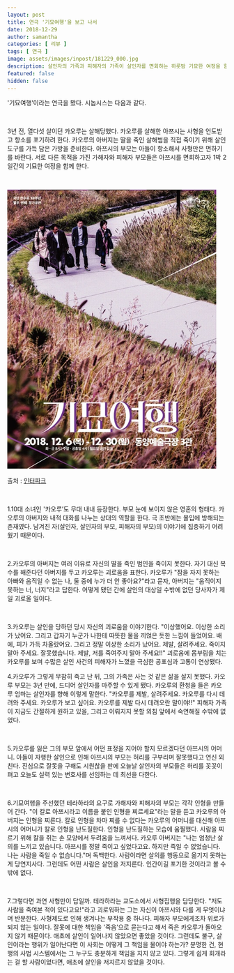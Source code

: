 ```yaml
---
layout: post
title: 연극 '기묘여행'을 보고 나서
date: 2018-12-29
author: samantha
categories: [ 리뷰 ]
tags: [ 연극 ]
image: assets/images/inpost/181229_000.jpg
description: 살인자의 가족과 피해자의 가족이 살인자를 면회하는 하룻밤 기묘한 여정을 함께 한다.
featured: false
hidden: false
---
```


'기묘여행’이라는 연극을 봤다. 시놉시스는 다음과 같다.

<br/>

3년 전, 열다섯 살이던 카오루는 살해당했다. 카오루를 살해한 아쯔시는 사형을 언도받고 항소를 포기하려 한다. 카오루의 아버지는 딸을 죽인 살해범을 직접 죽이기 위해 살인 도구를 가득 담은 가방을 준비한다. 아쯔시의 부모는 아들이 항소해서 사형만은 면하기를 바란다. 서로 다른 목적을 가진 가해자와 피해자 부모들은 아쯔시를 면회하고자 1박 2일간의 기묘한 여정을 함께 한다.

<br/>

![](https://github.com/samantha-writer/blog/blob/master/assets/images/inpost/181229_001.jpg?raw=true)

출처 : [인터파크](https://tickets.interpark.com/goods/18015749)

<br/>

1.10대 소녀인 '카오루’도 무대 내내 등장한다. 부모 눈에 보이지 않은 영혼의 형태다. 카오루의 아버지와 내적 대화를 나누는 상대의 역할을 한다. 극 초반에는 몰입에 방해되는 존재였다. 남겨진 자(살인자, 살인자의 부모, 피해자의 부모)의 이야기에 집중하기 어려웠기 때문이다.

<br/>

2.카오루의 아버지는 여러 이유로 자신의 딸을 죽인 범인을 죽이지 못한다. 자기 대신 복수를 해준다던 아버지를 두고 카오루는 괴로움을 표한다. 카오루가 "잠을 자지 못하는 아빠와 움직일 수 없는 나, 둘 중에 누가 더 안 좋아요?"라고 묻자, 아버지는 "움직이지 못하는 너, 너지"라고 답한다. 어떻게 됐던 간에 살인의 대상일 수밖에 없던 당사자가 제일 괴로울 일이다.

<br/>

3.카오루는 살인을 당하던 당시 자신의 괴로움을 이야기한다. "이상했어요. 이상한 소리가 났어요. 그리고 갑자기 누군가 나한테 따뜻한 물을 끼얹은 듯한 느낌이 들었어요. 배에, 피가 가득 차올랐어요. 그리고 정말 이상한 소리가 났어요. 제발, 살려주세요. 죽이지 말아 주세요. 잘못했습니다. 제발, 저를 죽여주지 말아 주세요!!" 괴로움에 몸부림을 치는 카오루를 보며 수많은 살인 사건의 피해자가 느꼈을 극심한 공포심과 고통이 연상됐다.
<br/>

4.카오루가 그렇게 무참히 죽고 난 뒤, 그의 가족은 사는 것 같은 삶을 살지 못했다. 카오루 부모는 3년 만에, 드디어 살인자를 마주할 수 있게 됐다. 카오루의 환청을 들은 카오루 엄마는 살인자를 향해 이렇게 말한다. "카오루를 제발, 살려주세요. 카오루를 다시 데려와 주세요. 카오루가 보고 싶어요. 카오루를 제발 다시 데려오란 말이야!!" 피해자 가족이 지금도 간절하게 원하고 있을, 그리고 이뤄지지 못할 외침 앞에서 숙연해질 수밖에 없었다.

<br/>

5.카오루를 잃은 그의 부모 앞에서 어떤 표정을 지어야 할지 모르겠다던 아쯔시의 어머니. 아들이 자행한 살인으로 인해 아쯔시의 부모는 허리를 구부리며 잘못했다고 연신 외친다. 진심으로 잘못을 구해도 시원찮을 판에 오늘날 살인자의 부모들은 허리를 꼿꼿이 펴고 오늘도 실력 있는 변호사를 선임하는 데 최선을 다한다.

<br/>

6.기묘여행을 주선했던 테라하라의 요구로 가해자와 피해자의 부모는 각각 인형을 만들어 간다. "이 칼로 아쯔시라고 이름을 붙인 인형을 찌르세요"라는 말을 듣고 카오루의 아버지는 인형을 찌른다. 칼로 인형을 차마 찌를 수 없다는 카오루의 어머니를 대신해 아쯔시의 어머니가 칼로 인형을 난도질한다. 인형을 난도질하는 모습에 움찔했다. 사람을 찌르기 위해 칼을 쥐는 손 모양에서 두려움을 느껴서다. 카오루 아버지는 "나는 엄청난 살의를 느끼고 있습니다. 아쯔시를 정말 죽이고 싶었다고요. 하지만 죽일 수 없었습니다. 나는 사람을 죽일 수 없습니다."며 독백한다. 사람이라면 살의를 행동으로 옮기지 못하는 게 당연지사다. 그런데도 어떤 사람은 살인을 저지른다. 인간이길 포기한 것이라고 볼 수밖에 없다.

<br/>

7.그렇다면 과연 사형만이 답일까. 테라하라는 교도소에서 사형집행을 담당한다. "저도 사람을 죽여본 적이 있다고요!"라고 괴로워하는 그는 자신이 아쯔시와 다를 게 무엇이냐며 반문한다. 사형제도로 인해 생겨나는 부작용 중 하나다. 피해자 부모에게조차 위로가 되지 않는 일이다. 잘못에 대한 책임을 '죽음’으로 묻는다고 해서 죽은 카오루가 돌아오지 않기 때문이다. 애초에 살인이 일어나지 않았으면 좋았을 것이다. 그런데도 불구, 살인이라는 행위가 일어난다면 이 사회는 어떻게 그 책임을 물어야 하는가? 분명한 건, 현행의 사법 시스템에서는 그 누구도 충분하게 책임을 지지 않고 있다. 그렇게 쉽게 회개라는 걸 할 사람이었다면, 애초에 살인을 저지르지 않았을 것이다.

<br/>

